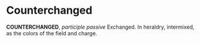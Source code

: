 # Counterchanged

**COUNTERCHANGED**, _participle passive_ Exchanged. In heraldry, intermixed, as the colors of the field and charge.